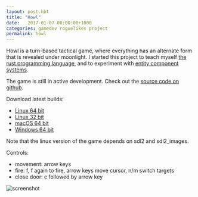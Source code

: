 ```yaml
---
layout: post.hbt
title: "Howl"
date:   2017-01-07 00:00:00+1000
categories: gamedev roguelikes project
permalink: howl
---
```


Howl is a turn-based tactical game, where everything has an alternate form that
is revealed under moonlight. I started this project to teach myself [the rust
programming language](https://www.rust-lang.org), and to experiment with
[entity component systems](https://wikipedia.org/wiki/Entity-component-system).

The game is still in active development.
Check out the [source code on github](https://github.com/stevebob/howl).

Download latest builds:
- [Linux 64 bit](/downloads/howl-linux-x86_64-master.zip)
- [Linux 32 bit](/downloads/howl-linux-i686-master.zip)
- [macOS 64 bit](/downloads/howl-macos-x86_64-master.dmg)
- [Windows 64 bit](/downloads/howl-windows-x86_64-master.zip)

Note that the linux version of the game depends on sdl2 and sdl2\_images.

Controls:
- movement: arrow keys
- fire: f, f again to fire, arrow keys move cursor, n/m switch targets
- close door: c followed by arrow key

![screenshot](images/screenshot.png)
